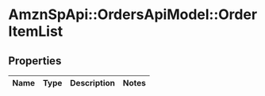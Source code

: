 # AmznSpApi::OrdersApiModel::OrderItemList

## Properties
Name | Type | Description | Notes
------------ | ------------- | ------------- | -------------

